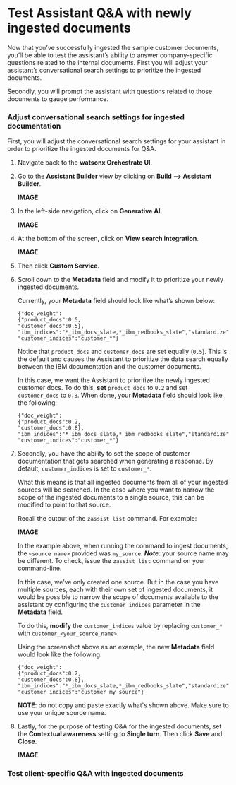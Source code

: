 # Test Assistant Q&A with newly ingested documents

Now that you’ve successfully ingested the sample customer documents, you’ll be able to test the assistant’s ability to answer company-specific questions related to the internal documents. First you will adjust your assistant’s conversational search settings to prioritize the ingested documents. 

Secondly, you will prompt the assistant with questions related to those documents to gauge performance.

### Adjust conversational search settings for ingested documentation

First, you will adjust the conversational search settings for your assistant in order to prioritize the ingested documents for Q&A.

1. Navigate back to the **watsonx Orchestrate UI**.

2. Go to the **Assistant Builder** view by clicking on **Build --> Assistant Builder**.
   
    **IMAGE**


3. In the left-side navigation, click on **Generative AI**.
   
    **IMAGE**

4. At the bottom of the screen, click on **View search integration**.
   
    **IMAGE**

5. Then click **Custom Service**. 
   
6. Scroll down to the **Metadata** field and modify it to prioritize your newly ingested documents.
   
   Currently, your **Metadata** field should look like what’s shown below:

   ```
   {"doc_weight":
   {"product_docs":0.5,
   "customer_docs":0.5},
   "ibm_indices":"*_ibm_docs_slate,*_ibm_redbooks_slate","standardize":true,
   "customer_indices":"customer_*"}
   ```

   Notice that `product_docs` and `customer_docs` are set equally (`0.5`). This is the default and causes the Assistant to prioritize the data search equally between the IBM documentation and the customer documents. 

   In this case, we want the Assistant to prioritize the newly ingested customer docs. To do this, **set** `product_docs` to `0.2` and set `customer_docs` to `0.8`. When done, your **Metadata** field should look like the following:

    ```
    {"doc_weight":
    {"product_docs":0.2,
    "customer_docs":0.8},
    "ibm_indices":"*_ibm_docs_slate,*_ibm_redbooks_slate","standardize":true,
    "customer_indices":"customer_*"}
    ```


7. Secondly, you have the ability to set the scope of customer documentation that gets searched when generating a response. By default, `customer_indices` is set to `customer_*`.
   
    What this means is that all ingested documents from all of your ingested sources will be searched. In the case where you want to narrow the scope of the ingested documents to a single source, this can be modified to point to that source.

    Recall the output of the `zassist list` command. For example:

    **IMAGE**

    In the example above, when running the command to ingest documents, the `<source name>` provided was `my_source`. ***Note***: your source name may be different. To check, issue the `zassist list` command on your command-line.

    In this case, we’ve only created one source. But in the case you have multiple sources, each with their own set of ingested documents, it would be possible to narrow the scope of documents available to the assistant by configuring the `customer_indices` parameter in the **Metadata** field.

    To do this, **modify** the `customer_indices` value by replacing `customer_*` with `customer_<your_source_name>`.

    Using the screenshot above as an example, the new **Metadata** field would look like the following:

    ```
    {"doc_weight":
    {"product_docs":0.2,
    "customer_docs":0.8},
    "ibm_indices":"*_ibm_docs_slate,*_ibm_redbooks_slate","standardize":true,
    "customer_indices":"customer_my_source"}
    ```

    **NOTE**: do not copy and paste exactly what's shown above. Make sure to use your unique source name. 


8. Lastly, for the purpose of testing Q&A for the ingested documents, set the **Contextual awareness** setting to **Single turn**. Then click **Save** and **Close**.

    **IMAGE**


### Test client-specific Q&A with ingested documents


